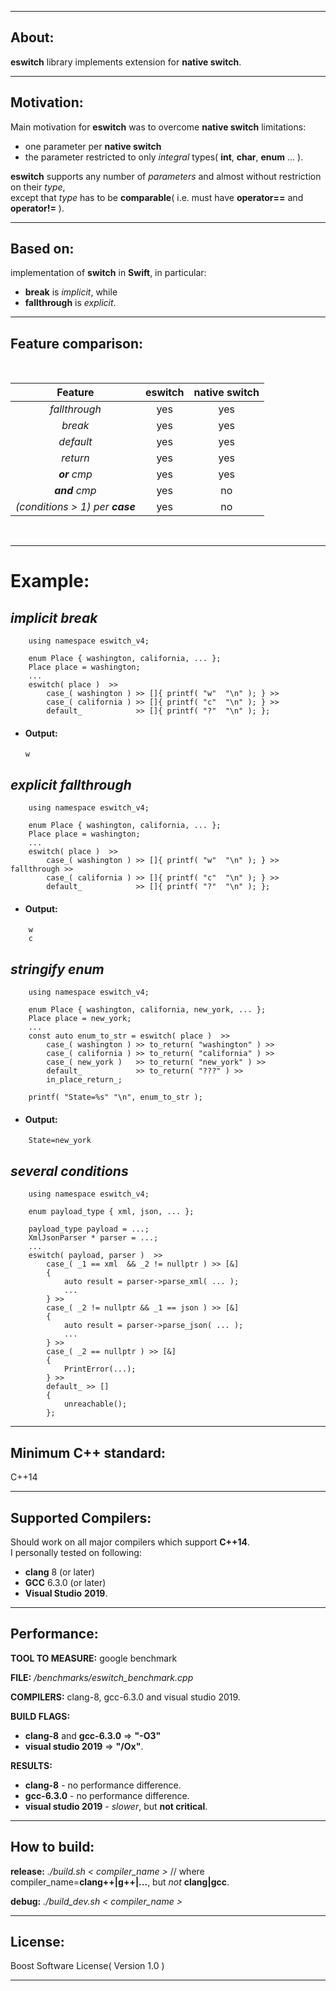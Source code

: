 __________
## About:

**eswitch** library implements extension for **native switch**.<br/>
__________
## Motivation:

Main motivation for **eswitch** was to overcome **native switch** limitations:

- one parameter per **native switch**
- the parameter restricted to only _integral_ types( **int**, **char**, **enum** ... ).

**eswitch** supports any number of _parameters_ and almost without restriction on their _type_,<br/>
 except that _type_ has to be **comparable**( i.e. must have **operator==** and  **operator!=** ).
__________
## Based on:
implementation of **switch** in **Swift**, in particular:

- **break** is *implicit*, while
-  **fallthrough** is *explicit*.<br/>
____________________________________________________
## Feature comparison:

</br>

| Feature | eswitch | native switch |
| :---: | :---: | :---: |
| *fallthrough* | yes | yes |
| *break* | yes | yes |
| *default*| yes | yes |
| *return* | yes | yes |
| _**or** cmp_ | yes| yes |
| _**and** cmp_ | yes | no |
| _(conditions > 1) per **case**_ | yes | no |

</br>

____________________________________________________
# Example:

## _implicit break_
```
    using namespace eswitch_v4;

    enum Place { washington, california, ... };
    Place place = washington;
    ...
    eswitch( place )  >>
        case_( washington ) >> []{ printf( "w"  "\n" ); } >>
        case_( california ) >> []{ printf( "c"  "\n" ); } >>
        default_            >> []{ printf( "?"  "\n" ); };
```
-  #### Output:
    ```
    w
    ```
## _explicit fallthrough_
```
    using namespace eswitch_v4;

    enum Place { washington, california, ... };
    Place place = washington;
    ...
    eswitch( place )  >>
        case_( washington ) >> []{ printf( "w"  "\n" ); } >> fallthrough >>
        case_( california ) >> []{ printf( "c"  "\n" ); } >>
        default_            >> []{ printf( "?"  "\n" ); };
```
-  #### Output:
```
    w
    c
```
## _stringify enum_
```
    using namespace eswitch_v4;

    enum Place { washington, california, new_york, ... };
    Place place = new_york;
    ...
    const auto enum_to_str = eswitch( place )  >>
        case_( washington ) >> to_return( "washington" ) >>
        case_( california ) >> to_return( "california" ) >>
        case_( new_york )   >> to_return( "new_york" ) >>
        default_            >> to_return( "???" ) >>
        in_place_return_;

    printf( "State=%s" "\n", enum_to_str );
```
-  #### Output:
```
    State=new_york
```

## _several conditions_
```
    using namespace eswitch_v4;

    enum payload_type { xml, json, ... };
    
    payload_type payload = ...;
    XmlJsonParser * parser = ...;
    ...
    eswitch( payload, parser )  >>
        case_( _1 == xml  && _2 != nullptr ) >> [&]
        { 
            auto result = parser->parse_xml( ... );
            ...
        } >>
        case_( _2 != nullptr && _1 == json ) >> [&]
        {
            auto result = parser->parse_json( ... );
            ...
        } >>
        case_( _2 == nullptr ) >> [&]
        { 
            PrintError(...); 
        } >>
        default_ >> []
        { 
            unreachable(); 
        };
```
_______________

## Minimum C++ standard:
C++14
_______________

## Supported Compilers:

Should work on all major compilers which support **C++14**.<br/>
I personally tested on following:

- **clang** 8 (or later)
- **GCC** 6.3.0 (or later)
- **Visual Studio** **2019**.

_______________
## Performance:

**TOOL TO MEASURE:** google benchmark

**FILE:** */benchmarks/eswitch_benchmark.cpp*

**COMPILERS:** clang-8, gcc-6.3.0 and visual studio 2019.

**BUILD FLAGS:**

- **clang-8** and **gcc-6.3.0** => **"-O3"**
- **visual studio 2019** => **"/Ox"**.
	
**RESULTS:**

- **clang-8**   - no performance difference. 
- **gcc-6.3.0** - no performance difference.
- **visual studio 2019** - *slower*, but **not critical**.
_______________

## How to build:

**release:** *./build.sh < compiler_name >* // where compiler_name=**clang++|g++|...**, but *not* **clang|gcc**.

**debug:**  *./build_dev.sh < compiler_name >*
_______________

## License:
Boost Software License( Version 1.0 )

_______________

